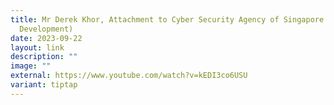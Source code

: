 ```yaml
---
title: Mr Derek Khor, Attachment to Cyber Security Agency of Singapore (National
  Development)
date: 2023-09-22
layout: link
description: ""
image: ""
external: https://www.youtube.com/watch?v=kEDI3co6USU
variant: tiptap
---
```

